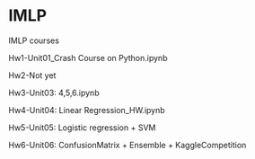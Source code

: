 # IMLP
IMLP courses

Hw1-Unit01_Crash Course on Python.ipynb 

Hw2-Not yet 

Hw3-Unit03: 4,5,6.ipynb 

Hw4-Unit04: Linear Regression_HW.ipynb 

Hw5-Unit05: Logistic regression + SVM

Hw6-Unit06: ConfusionMatrix + Ensemble + KaggleCompetition
